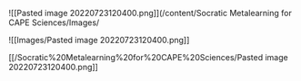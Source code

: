 ![[Pasted image 20220723120400.png]](/content/Socratic Metalearning for CAPE Sciences/Images/






![[Images/Pasted image 20220723120400.png]]








[[/Socratic%20Metalearning%20for%20CAPE%20Sciences/Pasted image 20220723120400.png]]








